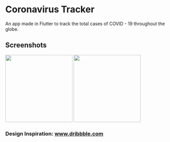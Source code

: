 # Coronavirus Tracker

An app made in Flutter to track the total cases of COVID - 19 throughout the globe.

## Screenshots

<img src="https://imgur.com/DQ53ixP.png" width="210"/>
<img src="https://imgur.com/fJcwTJs.png" width="210"/>

### Design Inspiration: www.dribbble.com
